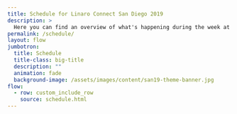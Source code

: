 ```yaml
---
title: Schedule for Linaro Connect San Diego 2019
description: >
  Here you can find an overview of what's happening during the week at Connect.
permalink: /schedule/
layout: flow
jumbotron:
  title: Schedule
  title-class: big-title
  description: ""
  animation: fade
  background-image: /assets/images/content/san19-theme-banner.jpg
flow:
  - row: custom_include_row
    source: schedule.html
---
```

